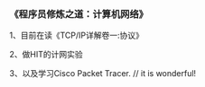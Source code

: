 ### 《程序员修炼之道：计算机网络》

1、目前在读《TCP/IP详解卷一:协议》

2、做HIT的计网实验

3、以及学习Cisco Packet Tracer.  // it is wonderful!